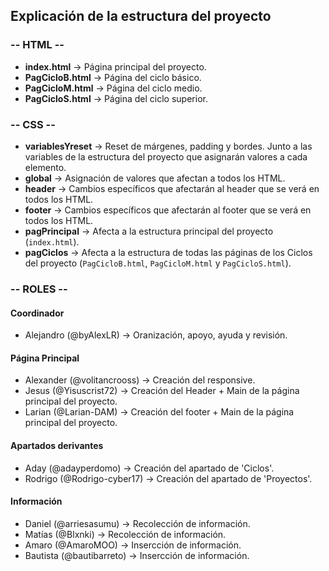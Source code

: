 ## Explicación de la estructura del proyecto



### -- HTML --
- **index.html** → Página principal del proyecto.
- **PagCicloB.html** → Página del ciclo básico.
- **PagCicloM.html** → Página del ciclo medio.
- **PagCicloS.html** → Página del ciclo superior.


### -- CSS --
- **variablesYreset** → Reset de márgenes, padding y bordes. Junto a las variables de la estructura del proyecto que asignarán valores a cada elemento.
- **global** → Asignación de valores que afectan a todos los HTML.
- **header** → Cambios específicos que afectarán al header que se verá en todos los HTML.
- **footer** → Cambios específicos que afectarán al footer que se verá en todos los HTML.
- **pagPrincipal** → Afecta a la estructura principal del proyecto (`index.html`).
- **pagCiclos** → Afecta a la estructura de todas las páginas de los Ciclos del proyecto (`PagCicloB.html`, `PagCicloM.html` y `PagCicloS.html`).


### -- ROLES --

  #### Coordinador
  - Alejandro (@byAlexLR) → Oranización, apoyo, ayuda y revisión.
  
  #### Página Principal
  - Alexander (@volitancrooss) → Creación del responsive.
  - Jesus (@Yisuscrist72) → Creación del Header + Main de la página principal del proyecto.
  - Larian (@Larian-DAM) → Creación del footer + Main de la página principal del proyecto.
  
  #### Apartados derivantes
  - Aday (@adayperdomo) → Creación del apartado de 'Ciclos'.
  - Rodrigo (@Rodrigo-cyber17) → Creación del apartado de 'Proyectos'.
  
  #### Información
  - Daniel (@arriesasumu) → Recolección de información.
  - Matías (@Blxnki) → Recolección de información.
  - Amaro (@AmaroMOO) → Insercción de información.
  - Bautista (@bautibarreto) → Insercción de información.
